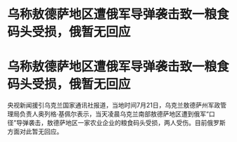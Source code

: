 # 乌称敖德萨地区遭俄军导弹袭击致一粮食码头受损，俄暂无回应

# 乌称敖德萨地区遭俄军导弹袭击致一粮食码头受损，俄暂无回应

央视新闻援引乌克兰国家通讯社报道，当地时间7月21日，乌克兰敖德萨州军政管理局负责人奥列格·基佩尔表示，当天凌晨乌克兰南部敖德萨地区遭到俄军“口径”导弹袭击，敖德萨地区一家农业企业的粮食码头受损，两人受伤。目前俄罗斯方面对此暂无回应。

